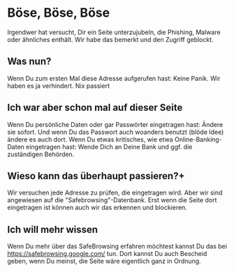 # Böse, Böse, Böse
Irgendwer hat versucht, Dir ein Seite unterzujubeln, die Phishing, Malware oder ähnliches enthält. Wir habe das bemerkt und den Zugriff geblockt.

## Was nun?
Wenn Du zum ersten Mal diese Adresse aufgerufen hast: Keine Panik. Wir haben es ja verhindert. Nix passiert

## Ich war aber schon mal auf dieser Seite
Wenn Du persönliche Daten oder gar Passwörter eingetragen hast: Ändere sie sofort. Und wenn Du das Passwort auch woanders benutzt (blöde Idee) ändere es auch dort. Wenn Du etwas kritisches, wie etwa Online-Banking-Daten eingetragen hast: Wende Dich an Deine Bank und ggf. die zuständigen Behörden.

## Wieso kann das überhaupt passieren?+
Wir versuchen jede Adresse zu prüfen, die eingetragen wird. Aber wir sind angewiesen auf die "Safebrowsing"-Datenbank. Erst wenn die Seite dort eingetragen ist können auch wir das erkennen und blockieren.

## Ich will mehr wissen
Wenn Du mehr über das SafeBrowsing erfahren möchtest kannst Du das bei https://safebrowsing.google.com/ tun. Dort kannst Du auch Bescheid geben, wenn Du meinst, die Seite wäre eigentlich ganz in Ordnung.



